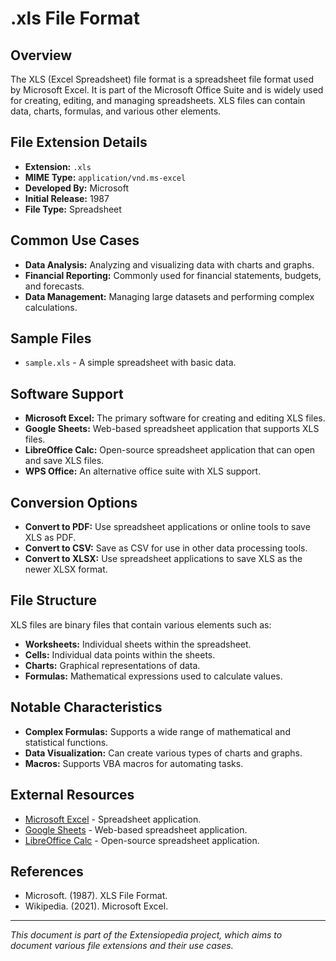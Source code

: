 # .xls File Format

## Overview

The XLS (Excel Spreadsheet) file format is a spreadsheet file format used by Microsoft Excel. It is part of the Microsoft Office Suite and is widely used for creating, editing, and managing spreadsheets. XLS files can contain data, charts, formulas, and various other elements.

## File Extension Details

- **Extension:** `.xls`
- **MIME Type:** `application/vnd.ms-excel`
- **Developed By:** Microsoft
- **Initial Release:** 1987
- **File Type:** Spreadsheet

## Common Use Cases

- **Data Analysis:** Analyzing and visualizing data with charts and graphs.
- **Financial Reporting:** Commonly used for financial statements, budgets, and forecasts.
- **Data Management:** Managing large datasets and performing complex calculations.

## Sample Files

- `sample.xls` - A simple spreadsheet with basic data.

## Software Support

- **Microsoft Excel:** The primary software for creating and editing XLS files.
- **Google Sheets:** Web-based spreadsheet application that supports XLS files.
- **LibreOffice Calc:** Open-source spreadsheet application that can open and save XLS files.
- **WPS Office:** An alternative office suite with XLS support.

## Conversion Options

- **Convert to PDF:** Use spreadsheet applications or online tools to save XLS as PDF.
- **Convert to CSV:** Save as CSV for use in other data processing tools.
- **Convert to XLSX:** Use spreadsheet applications to save XLS as the newer XLSX format.

## File Structure

XLS files are binary files that contain various elements such as:
- **Worksheets:** Individual sheets within the spreadsheet.
- **Cells:** Individual data points within the sheets.
- **Charts:** Graphical representations of data.
- **Formulas:** Mathematical expressions used to calculate values.

## Notable Characteristics

- **Complex Formulas:** Supports a wide range of mathematical and statistical functions.
- **Data Visualization:** Can create various types of charts and graphs.
- **Macros:** Supports VBA macros for automating tasks.

## External Resources

- [Microsoft Excel](https://www.microsoft.com/en-us/microsoft-365/excel) - Spreadsheet application.
- [Google Sheets](https://sheets.google.com/) - Web-based spreadsheet application.
- [LibreOffice Calc](https://www.libreoffice.org/discover/calc/) - Open-source spreadsheet application.

## References

- Microsoft. (1987). XLS File Format.
- Wikipedia. (2021). Microsoft Excel.

---

*This document is part of the Extensiopedia project, which aims to document various file extensions and their use cases.*
